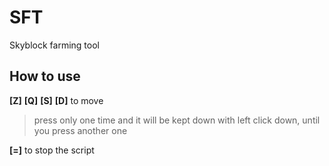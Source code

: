 # SFT

Skyblock farming tool

## How to use

**[Z]** **[Q]** **[S]** **[D]** to move

> press only one time and it will be kept down with left click down, until you press another one

**[=]** to stop the script